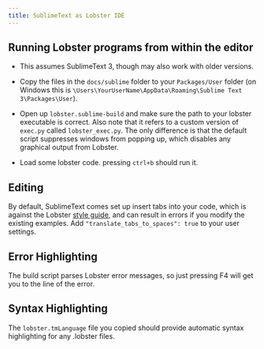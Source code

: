```yaml
---
title: SublimeText as Lobster IDE
---
```


## Running Lobster programs from within the editor

-   This assumes SublimeText 3, though may also work with older
    versions.

-   Copy the files in the `docs/sublime` folder to your
    `Packages/User` folder (on Windows this is
    `\Users\YourUserName\AppData\Roaming\Sublime Text 3\Packages\User`).

-   Open up `lobster.sublime-build` and make sure the path to your
    lobster executable is correct. Also note that it refers to a custom
    version of `exec.py` called `lobster_exec.py`. The only difference
    is that the default script suppresses windows from popping up, which
    disables any graphical output from Lobster.

-   Load some lobster code. pressing `ctrl+b` should run it.

## Editing

By default, SublimeText comes set up insert tabs into your code, which
is against the Lobster [style guide][], and can result in errors if you
modify the existing examples. Add `"translate_tabs_to_spaces": true` to
your user settings.

## Error Highlighting

The build script parses Lobster error messages, so just pressing F4 will
get you to the line of the error.

## Syntax Highlighting

The `lobster.tmLanguage` file you copied should provide automatic syntax
highlighting for any .lobster files.

##

  [style guide]: style_guide.html
